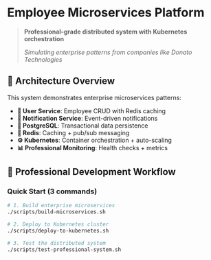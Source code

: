 # Employee Microservices Platform
> **Professional-grade distributed system with Kubernetes orchestration**
> 
> *Simulating enterprise patterns from companies like Donato Technologies*

## 🏢 Architecture Overview
This system demonstrates enterprise microservices patterns:

- **👥 User Service**: Employee CRUD with Redis caching
- **📨 Notification Service**: Event-driven notifications  
- **🐘 PostgreSQL**: Transactional data persistence
- **🔄 Redis**: Caching + pub/sub messaging
- **⚙️ Kubernetes**: Container orchestration + auto-scaling
- **📊 Professional Monitoring**: Health checks + metrics

## 🚀 Professional Development Workflow

### Quick Start (3 commands)
```bash
# 1. Build enterprise microservices
./scripts/build-microservices.sh

# 2. Deploy to Kubernetes cluster
./scripts/deploy-to-kubernetes.sh

# 3. Test the distributed system
./scripts/test-professional-system.sh